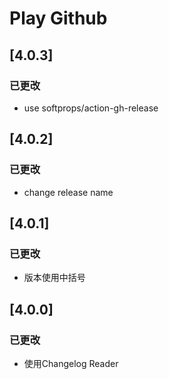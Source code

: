 # Play Github

## [4.0.3]

### 已更改

- use softprops/action-gh-release

## [4.0.2]

### 已更改

- change release name

## [4.0.1]

### 已更改

- 版本使用中括号

## [4.0.0]

### 已更改

- 使用Changelog Reader
